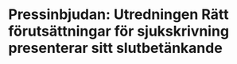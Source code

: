 # Pressinbjudan: Utredningen Rätt förutsättningar för sjukskrivning presenterar sitt slutbetänkande


